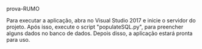 prova-RUMO

Para executar a aplicação, abra no Visual Studio 2017 e inicie o servidor do projeto. Após isso, execute o script "populateSQL.py", para preencher alguns dados no banco de dados. Depois disso, a aplicação estará pronta para uso.